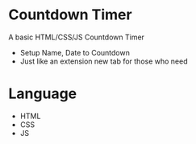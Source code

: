 # Countdown Timer
A basic HTML/CSS/JS Countdown Timer
- Setup Name, Date to Countdown
- Just like an extension new tab for those who need
# Language
- HTML
- CSS
- JS
